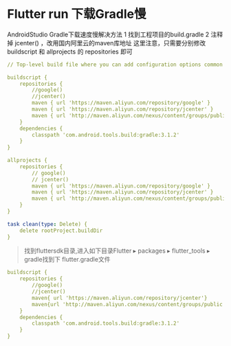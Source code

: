 # Flutter run 下载Gradle慢

AndroidStudio Gradle下载速度慢解决方法
 1 找到工程项目的build.gradle
 2 注释掉 jcenter() ，改用国内阿里云的maven库地址
 这里注意，只需要分别修改 buildscript 和 allprojects 的 repositories 即可

```yaml
// Top-level build file where you can add configuration options common to all sub-projects/modules.
 
buildscript {
    repositories {
        //google()
        //jcenter()
        maven { url 'https://maven.aliyun.com/repository/google' }
        maven { url 'https://maven.aliyun.com/repository/jcenter' }
        maven { url 'http://maven.aliyun.com/nexus/content/groups/public' }
    }
    dependencies {
        classpath 'com.android.tools.build:gradle:3.1.2'
    }
}
 
allprojects {
    repositories {
        // google()
        // jcenter()
        maven { url 'https://maven.aliyun.com/repository/google' }
        maven { url 'https://maven.aliyun.com/repository/jcenter' }
        maven { url 'http://maven.aliyun.com/nexus/content/groups/public' }
    }
}
 
task clean(type: Delete) {
    delete rootProject.buildDir
}
```

> 找到fluttersdk目录,进入如下目录Flutter⁩ ▸ ⁨packages⁩ ▸ ⁨flutter_tools⁩ ▸ ⁨gradle⁩找到下 flutter.gradle文件

```yaml
buildscript {
    repositories {
        //google()
        //jcenter()
        maven{ url 'https://maven.aliyun.com/repository/jcenter'}
        maven{url 'http://maven.aliyun.com/nexus/content/groups/public'}
    }
    dependencies {
        classpath 'com.android.tools.build:gradle:3.1.2'
    }
}
```

